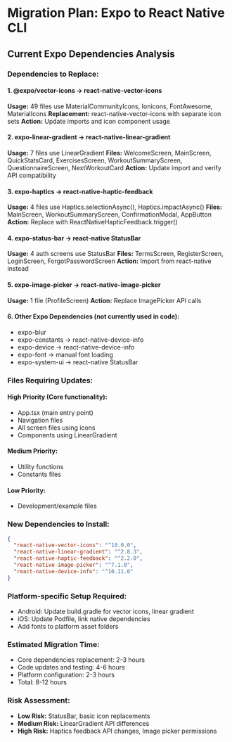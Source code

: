 # Migration Plan: Expo to React Native CLI

## Current Expo Dependencies Analysis

### Dependencies to Replace:

#### 1. @expo/vector-icons → react-native-vector-icons

**Usage:** 49 files use MaterialCommunityIcons, Ionicons, FontAwesome, MaterialIcons
**Replacement:** react-native-vector-icons with separate icon sets
**Action:** Update imports and icon component usage

#### 2. expo-linear-gradient → react-native-linear-gradient

**Usage:** 7 files use LinearGradient
**Files:** WelcomeScreen, MainScreen, QuickStatsCard, ExercisesScreen, WorkoutSummaryScreen, QuestionnaireScreen, NextWorkoutCard
**Action:** Update import and verify API compatibility

#### 3. expo-haptics → react-native-haptic-feedback

**Usage:** 4 files use Haptics.selectionAsync(), Haptics.impactAsync()
**Files:** MainScreen, WorkoutSummaryScreen, ConfirmationModal, AppButton
**Action:** Replace with ReactNativeHapticFeedback.trigger()

#### 4. expo-status-bar → react-native StatusBar

**Usage:** 4 auth screens use StatusBar
**Files:** TermsScreen, RegisterScreen, LoginScreen, ForgotPasswordScreen
**Action:** Import from react-native instead

#### 5. expo-image-picker → react-native-image-picker

**Usage:** 1 file (ProfileScreen)
**Action:** Replace ImagePicker API calls

#### 6. Other Expo Dependencies (not currently used in code):

- expo-blur
- expo-constants → react-native-device-info
- expo-device → react-native-device-info
- expo-font → manual font loading
- expo-system-ui → react-native StatusBar

### Files Requiring Updates:

#### High Priority (Core functionality):

- App.tsx (main entry point)
- Navigation files
- All screen files using icons
- Components using LinearGradient

#### Medium Priority:

- Utility functions
- Constants files

#### Low Priority:

- Development/example files

### New Dependencies to Install:

```json
{
  "react-native-vector-icons": "^10.0.0",
  "react-native-linear-gradient": "^2.8.3",
  "react-native-haptic-feedback": "^2.2.0",
  "react-native-image-picker": "^7.1.0",
  "react-native-device-info": "^10.11.0"
}
```

### Platform-specific Setup Required:

- Android: Update build.gradle for vector icons, linear gradient
- iOS: Update Podfile, link native dependencies
- Add fonts to platform asset folders

### Estimated Migration Time:

- Core dependencies replacement: 2-3 hours
- Code updates and testing: 4-6 hours
- Platform configuration: 2-3 hours
- Total: 8-12 hours

### Risk Assessment:

- **Low Risk:** StatusBar, basic icon replacements
- **Medium Risk:** LinearGradient API differences
- **High Risk:** Haptics feedback API changes, Image picker permissions
